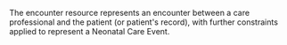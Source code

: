 The encounter resource represents an encounter between a care professional and the patient (or patient's record), with further constraints applied to represent a Neonatal Care Event.